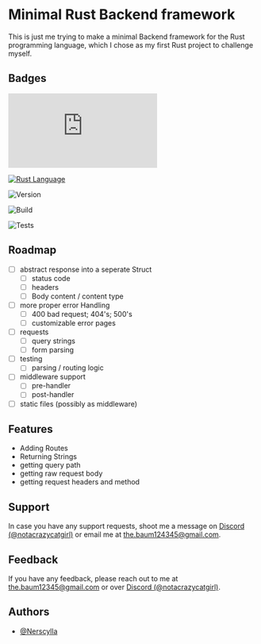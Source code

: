 
# Minimal Rust Backend framework

This is just me trying to make a minimal Backend framework for the Rust programming language, which I chose as my first Rust project to challenge myself.

## Badges

[![GPLv3 License](https://img.shields.io/github/license/Nerscylla/minimal-backend-framework.rs?style=for-the-badge&logo=GNU&color=red&logoColor=white)](https://opensource.org/license/gpl-3-0)

[![Rust Language](https://img.shields.io/badge/Language-Rust-orange?style=for-the-badge&logo=Rust&logoColor=white)](https://www.rust-lang.org/)

![Version](https://img.shields.io/badge/dynamic/toml?url=https%3A%2F%2Fraw.githubusercontent.com%2FNerscylla%2Fminimal-backend-framework.rs%2Frefs%2Fheads%2Fmain%2FCargo.toml&query=%24.package.version&style=for-the-badge&label=version&logo=V&logoColor=white)

![Build](https://img.shields.io/github/actions/workflow/status/Nerscylla/minimal-backend-framework.rs/compile.yml?event=push&style=for-the-badge&logo=zsh&logoColor=white&label=build)

![Tests](https://img.shields.io/github/actions/workflow/status/Nerscylla/minimal-backend-framework.rs/test.yml?event=push&style=for-the-badge&logo=githubactions&logoColor=white&label=tests)
## Roadmap

- [ ]  abstract response into a seperate Struct
    - [ ]  status code
    - [ ]  headers
    - [ ]  Body content / content type
- [ ]  more proper error Handling
    - [ ]  400 bad request; 404's; 500's
    - [ ]  customizable error pages
- [ ]  requests
    - [ ]  query strings
    - [ ]  form parsing
- [ ]  testing
    - [ ]  parsing / routing logic
- [ ]  middleware support
    - [ ]  pre-handler
    - [ ]  post-handler
- [ ]  static files (possibly as middleware)
## Features

- Adding Routes
- Returning Strings
- getting query path
- getting raw request body
- getting request headers and method


## Support

In case you have any support requests, shoot me a message on [Discord (@notacrazycatgirl)](https://discord.com/users/799599681280802848) or email me at the.baum124345@gmail.com.


## Feedback

If you have any feedback, please reach out to me at the.baum12345@gmail.com or over [Discord (@notacrazycatgirl)](https://discord.com/users/799599681280802848).

## Authors

- [@Nerscylla](https://github.com/Nerscylla)
